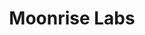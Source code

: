 ---
title: Moonrise Labs
overview: "Contributed to the design and development of user interfaces for online courses using Vue at Moonrise Labs. A markdown content management system was developed, simplifying the updating and tracking of course content. Additionally, collaborated with an illustrator to create new design assets for the site."
# url: https://cyberadmitted-demo.earlman.me
# customScreenshot: ./images/cyber-admitted-screenshot.png
# urlGithub: https://github.com/foundations-design/BDI-Global-LLC/tree/main/packages/quotes-specialty-cyber
# urlGithubPrivate: true
# repo:
  # owner: foundations-design
  # repo: bdi-global-llc
# password: NETHER-rustle-flea
# date-completed: ongoing
sort: 2
---